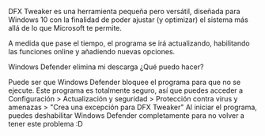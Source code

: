 DFX Tweaker es una herramienta pequeña pero versátil, diseñada para Windows 10 con la finalidad de poder ajustar (y optimizar) el sistema más allá de lo que Microsoft te permite.

A medida que pase el tiempo, el programa se irá actualizando, habilitando las funciones online y añadiendo nuevas opciones.



Windows Defender elimina mi descarga ¿Qué puedo hacer?

Puede ser que Windows Defender bloquee el programa para que no se ejecute. Este programa es totalmente seguro, así que puedes acceder a Configuración > Actualización y seguridad > Protección contra virus y amenazas > "Crea una excepción para DFX Tweaker"
Al iniciar el programa, puedes deshabilitar Windows Defender completamente para no volver a tener este problema :D

